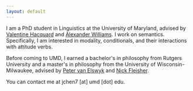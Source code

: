```yaml
---
layout: default
---
```


I am a PhD student in Linguistics at the University of Maryland, advised by [Valentine Hacquard](https://valentinehacquard.org) and [Alexander Williams](https://alexanderwilliams.org). I work on semantics. Specifically, I am interested in modality, conditionals, and their interactions with attitude verbs. 

Before coming to UMD, I earned a bachelor's in philosophy from Rutgers University and a master's in philosophy from the University of Wisconsin-Milwaukee, advised by [Peter van Elswyk](https://sites.northwestern.edu/vanelswyk/) and [Nick Fleisher](https://sites.uwm.edu/fleishen/).

You can contact me at jchen7 [at] umd [dot] edu.



